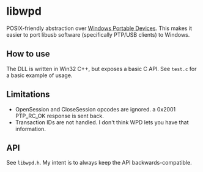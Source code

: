 # libwpd
POSIX-friendly abstraction over [Windows Portable Devices](https://learn.microsoft.com/en-us/windows/win32/windows-portable-devices). This makes it easier to port libusb software (specifically PTP/USB clients) to Windows.

## How to use
The DLL is written in Win32 C++, but exposes a basic C API. See `test.c` for a basic example of usage.

## Limitations
- OpenSession and CloseSession opcodes are ignored. a 0x2001 PTP_RC_OK response is sent back.
- Transaction IDs are not handled. I don't think WPD lets you have that information.

## API
See `libwpd.h`. My intent is to always keep the API backwards-compatible.
